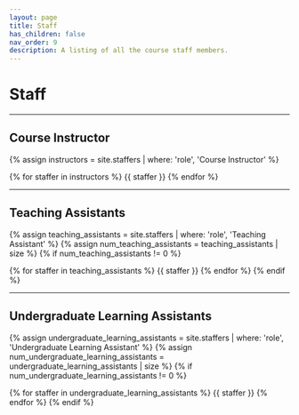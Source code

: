 ```yaml
---
layout: page
title: Staff
has_children: false
nav_order: 9
description: A listing of all the course staff members.
---
```


# Staff

<!-- Contact information for the course staff. -->

---

## Course Instructor

{% assign instructors = site.staffers | where: 'role', 'Course Instructor' %}

{% for staffer in instructors %}
{{ staffer }}
{% endfor %}

---

## Teaching Assistants

{% assign teaching_assistants = site.staffers | where: 'role', 'Teaching Assistant' %}
{% assign num_teaching_assistants = teaching_assistants | size %}
{% if num_teaching_assistants != 0 %}

{% for staffer in teaching_assistants %}
{{ staffer }}
{% endfor %}
{% endif %}

---

## Undergraduate Learning Assistants

{% assign undergraduate_learning_assistants = site.staffers | where: 'role', 'Undergraduate Learning Assistant' %}
{% assign num_undergraduate_learning_assistants = undergraduate_learning_assistants | size %}
{% if num_undergraduate_learning_assistants != 0 %}

{% for staffer in undergraduate_learning_assistants %}
{{ staffer }}
{% endfor %}
{% endif %}

<!-- ---

## Help Room Schedule and Hours

Monday | 6:00pm to 8:00pm (EST)
Tuesday | 6:00pm to 8:00pm (EST)
Wednesday | 6:00pm to 8:00pm (EST)
Thursday | 6:00pm to 8:00pm (EST)
Friday | 6:00pm to 8:00pm (EST)
Saturday | No help room
Sunday | No help room

[Zoom link](https://msu.zoom.us/j/97204068191)

* Meeting ID: 972 0406 8191
* Passcode: 250641 -->